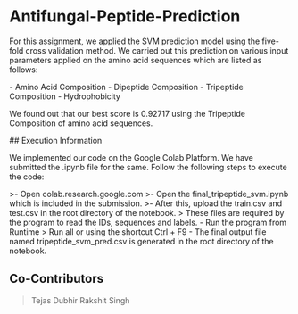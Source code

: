# Antifungal-Peptide-Prediction

<p>For this assignment, we applied the SVM prediction model using the five-fold cross
validation method. We carried out this prediction on various input parameters applied on
the amino acid sequences which are listed as follows:</p>
- Amino Acid Composition
- Dipeptide Composition
- Tripeptide Composition
- Hydrophobicity
<p> We found out that our best score is 0.92717 using the Tripeptide Composition of amino
acid sequences. </p> 
## Execution Information
<p> We implemented our code on the Google Colab Platform. We have submitted the .ipynb
file for the same. Follow the following steps to execute the code: </p>
>- Open colab.research.google.com
>- Open the final_tripeptide_svm.ipynb which is included in the submission.
>- After this, upload the train.csv and test.csv in the root directory of the notebook.
> These files are required by the program to read the IDs, sequences and labels.
- Run the program from Runtime > Run all or using the shortcut Ctrl + F9
- The final output file named tripeptide_svm_pred.csv is generated in the root
directory of the notebook.

## Co-Contributors
> Tejas Dubhir
> Rakshit Singh
